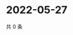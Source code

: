 # 2022-05-27

共 0 条

<!-- BEGIN WEIBO -->
<!-- 最后更新时间 Fri May 27 2022 14:18:07 GMT+0800 (China Standard Time) -->

<!-- END WEIBO -->
